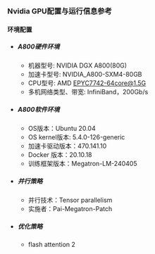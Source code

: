 ### Nvidia GPU配置与运行信息参考
#### 环境配置
- ##### A800硬件环境
    - 机器型号: NVIDIA DGX A800(80G) 
    - 加速卡型号: NVIDIA_A800-SXM4-80GB
    - CPU型号: AMD EPYC7742-64core@1.5G
    - 多机网络类型、带宽: InfiniBand，200Gb/s

- ##### A800软件环境
   - OS版本：Ubuntu 20.04
   - OS kernel版本: 5.4.0-126-generic     
   - 加速卡驱动版本：470.141.10
   - Docker 版本：20.10.18
   - 训练框架版本：Megatron-LM-240405

- ##### 并行策略

   - 并行技术：Tensor parallelism
   - 实施者：Pai-Megatron-Patch

- ##### 优化策略

   - flash attention 2